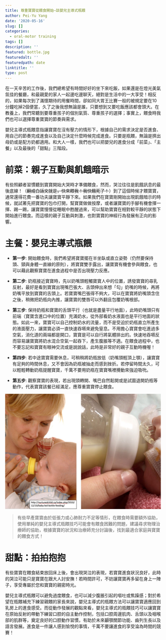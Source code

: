```yaml
---
title: 尊重寶寶從餵食開始—談嬰兒主導式瓶餵
author: Pei-Yu Yang
date: '2020-05-16'
slug: []
categories:
  - oral-motor training
tags: []
description: ''
featured: bottle.jpg
featuredalt: ''
featuredpath: date
linktitle: ''
type: post
---
```



  在一天辛苦的工作後，我們總希望有時間好好的坐下來吃飯，如果還是在燈光美氣氛佳的餐廳，和最親愛的家人一起邊吃邊聊天，絕對是生活中的一大享受！相反的，如果每次到了滿懷期待的用餐時間，卻如同大胃王比賽一般的被規定要在10分鐘吃掉2個便當，久了之後我想無論是誰，只要想到又要吃飯應該都會頭大。在教養上，我們常聽到要尊重孩子的個別氣質、尊重孩子的選擇；事實上，餵食時我們也可以選擇尊重寶寶的節奏與需求。 

  嬰兒主導式瓶餵意指讓寶寶在沒有壓力的情形下，根據自己的需求決定是否進食、用自己的節奏完成進食以及自己決定什麼時候完成進食。只要是瓶餵，無論是擠出母奶或是配方奶都適用。和大人一樣，我們也可以把嬰兒的進食分成「前菜」、「主餐」以及最後的「甜點」三階段。 
  
  
# 前菜：親子互動與飢餓暗示

  有些照顧者習慣聽到寶寶開始大哭時才準備餵食，然而，哭泣往往是飢餓訊息的最後底線！（~~翻成白話文就是，快來餵我！我快餓死了！~~）到了這個時候才餵寶寶，通常還得花費一番功夫讓寶寶平靜下來。如果我們在寶寶剛開始出現飢餓暗示的時候，就試著先把寶寶的包巾打開，幫寶寶做做按摩，或者讓寶寶的手腳有機會揮一揮、踢一踢，讓寶寶慢慢從睡眠中甦醒過來，可以幫助寶寶在相對較平靜的狀態下開始進行餵食。而這樣的親子互動與刺激，也對寶寶的神經行為發展有正向的影響。
  
# 主餐：嬰兒主導式瓶餵

+ **第一步**: 開始餵食時，我們希望將寶寶擺在半坐臥或直立姿勢（仍然要保持頭、頸與身體一直線的原則），將寶寶雙手露出，讓寶寶有機會參與餵食，也可以藉此觀察寶寶在進食過程中是否出現壓力反應。

+ **第二步**: 奶瓶接近寶寶時，先以奶嘴頭輕觸寶寶人中的位置，誘發寶寶的尋乳反射，最好是看到寶寶出現嘴巴張大、舌頭伸出來想「勾」奶嘴的時候，再將奶嘴平放到寶寶的舌頭上。若寶寶嘴巴張得不夠大，可以在寶寶將奶嘴頭含住之後，稍微把奶瓶向內推，讓寶寶的雙唇可以外翻且包覆奶嘴根部。 

+ **第三步**: 保持奶瓶和寶寶的舌頭平行（也就是盡量平行地面），此時奶嘴頭只有前端（寶寶含進口中的位置）充滿奶水，從外部看奶水液面也是平行地面的狀態。如此一來，寶寶可以自己控制奶水的流量，而不是受迫於奶瓶直立所產生的液面壓力，讓寶寶必須一直快速吞嚥來避免窒息。不用擔心寶寶會吃進過多空氣，消化道的兩端都是開口，寶寶是可以自行將氣體排出的。快速地吞嚥反而容易讓寶寶將奶水混合空氣一起吞下，產生腹脹等不適。在餵食過程中，也不要忘記和寶寶有眼神交流或是說說話，此時是非常好的親子互動時機喔！ 

+ **第四步**: 若中途寶寶需要休息，可稍稍將奶瓶放低（奶嘴頭輕頂上顎），讓寶寶有足夠的時間休息，又不會因為奶瓶被抽走而感到挫折。若停留時間太久，可以輕輕轉動奶瓶提醒寶寶，千萬不要用奶瓶在寶寶嘴裡攪動來強迫吸吮。 

+ **第五步**: 觀察寶寶的表現，若出現頭轉開、嘴巴自然鬆開或是試圖退開奶瓶等動作，代表寶寶該餐已經滿足，應尊重寶寶停止餵食。

![bottlefeeding](bottlefeeding.jpg)

> 有些早產寶寶由於低張力或心肺耐力不足等情形，在餵食時需要額外協助，使用單純的嬰兒主導式瓶餵技巧可能會有餵食困難的問題，建議尋求物理治療師的協助，根據寶寶的狀況和治療師充分討論後，找到最適合家庭與寶寶的餵食方式！

# 甜點：拍拍抱抱

有些寶寶在餵食結束放回床上後，會出現哭泣的表現，若寶寶進食狀況良好，此時的哭泣可能只是寶寶在跟大人討安撫！若時間許可，不妨讓寶寶再多留在身上一陣子，享受專屬於您和寶寶的親密時光。 

嬰兒主導式瓶餵可以避免過度餵食，也可以減少腹脹引起的嘔吐或焦躁感；對於希望在瓶餵補充下練習親餵的家長來說，嬰兒主導式的瓶餵方法可以讓寶寶適應回到乳房上的進食感受。而從動作發展的觀點來看，嬰兒主導式的瓶餵技巧可以讓寶寶在原始反射的帶動下練習口腔的自主動作控制，包括口腔周邊肌肉、舌頭以及咽喉部的肌群等，奠定良好的口腔動作習慣，有助於未來顳顎關節功能、齒列生長以及語言發展。進食是一件讓人感到愉悅的事情，千萬不要讓進食的享受淪為時間的競賽！

